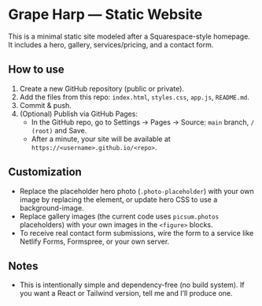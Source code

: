 # Grape Harp — Static Website

This is a minimal static site modeled after a Squarespace-style homepage. It includes a hero, gallery, services/pricing, and a contact form.

## How to use

1. Create a new GitHub repository (public or private).
2. Add the files from this repo: `index.html`, `styles.css`, `app.js`, `README.md`.
3. Commit & push.
4. (Optional) Publish via GitHub Pages:
   - In the GitHub repo, go to Settings → Pages → Source: `main` branch, `/ (root)` and Save.
   - After a minute, your site will be available at `https://<username>.github.io/<repo>`.

## Customization

- Replace the placeholder hero photo (`.photo-placeholder`) with your own image by replacing the element, or update hero CSS to use a background-image.
- Replace gallery images (the current code uses `picsum.photos` placeholders) with your own images in the `<figure>` blocks.
- To receive real contact form submissions, wire the form to a service like Netlify Forms, Formspree, or your own server.

## Notes

- This is intentionally simple and dependency-free (no build system). If you want a React or Tailwind version, tell me and I’ll produce one.
